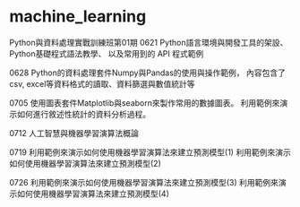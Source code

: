 # machine_learning
Python與資料處理實戰訓練班第01期
0621 Python語言環境與開發工具的架設、Python基礎程式語法教學、
以及常用到的 API 程式範例

0628 Python的資料處理套件Numpy與Pandas的使用與操作範例，
內容包含了csv, excel等資料格式的讀取、資料篩選與數值統計等

0705 使用圖表套件Matplotlib與seaborn來製作常用的數據圖表。
利用範例來演示如何進行敘述性統計的資料分析過程。

0712 人工智慧與機器學習演算法概論

0719 利用範例來演示如何使用機器學習演算法來建立預測模型(1)
利用範例來演示如何使用機器學習演算法來建立預測模型(2)

0726 利用範例來演示如何使用機器學習演算法來建立預測模型(3)
利用範例來演示如何使用機器學習演算法來建立預測模型(4)